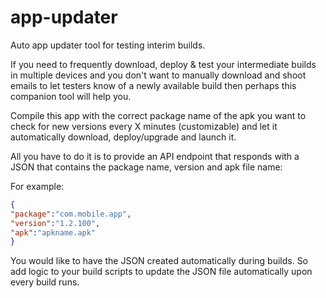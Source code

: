 # app-updater
Auto app updater tool for testing interim builds.

If you need to frequently download, deploy & test your intermediate builds in multiple devices and you don't want to manually download and shoot emails to let testers know of a newly available build then perhaps this companion tool will help you.

Compile this app with the correct package name of the apk you want to check for new versions every X minutes (customizable) and let it automatically download, deploy/upgrade and launch it.

All you have to do it is to provide an API endpoint that responds with a JSON that contains the package name, version and apk file name:

For example:
```json
{
"package":"com.mobile.app", 
"version":"1.2.100", 
"apk":"apkname.apk"
}
```

You would like to have the JSON created automatically during builds. So add logic to your build scripts to update the JSON file automatically upon every build runs.
